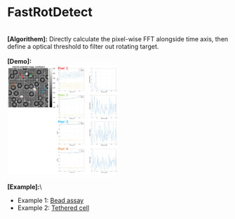 # FastRotDetect
\
**[Algorithem]:** Directly calculate the pixel-wise FFT alongside time axis, then define a optical threshold to filter out rotating target.\
\
**[Demo]:**\
<img src="https://github.com/xiangyu066/FastRotDetect/blob/main/Docs/FastRotDetect.png" width="50%">\
\
**[Example]:**\
- Example 1: [Bead assay](https://github.com/xiangyu066/FastRotDetect/blob/main/Docs/)
- Example 2: [Tethered cell](https://github.com/xiangyu066/FastRotDetect/blob/main/Docs/)
